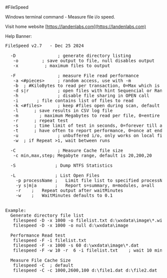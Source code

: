 #FileSpeed

Windows terminal command - 
Measure file i/o speed. 

Visit home website
[https://landenlabs.com](https://landenlabs.com)


Help Banner:
<pre>
FileSpeed v2.7   - Dec 25 2024

  -D                ; generate directory listing
   -o <file>        ; save output to file, null disables output
   -x <num>         ; maximum files to output

  -F                ; measure File read performance
   -a <#pieces>     ; random access, use with -m
   -b <blockSizeKB> ; #KiloBytes to read per transaction, 0=Max which is 8000
   -d s|r           ; open files with hint Sequencial or Random access, default is none
   -h               ; disable file sharing in OPEN call
   -i <infile>      ; file contains list of files to read
   -k <#files>      ; keep #files open during scan, default is 0
   -l <csvFile>     ; save results in CSV log file
   -m <maxMB>       ; maximum Megabytes to read per file, 0=entire file
   -r <repeat#>     ; repeat test
   -s <seconds>     ; time limit of test in seconds, 0=forever till all files read
   -t <seconds>     ; have often to report performance, 0=once at end, default is 10
   -u               ; unbuffered i/o, only works on local file access, bypass file cache
   -w <waitMinutes> ; if Repeat >1, wait between runs

  -C                ; Measure Cache file size
   -c min,max,step; Megabyte range, default is 20,200,20

  -S               ; Dump NTFS Statistics

  -L               ; List Open Files
    -p processName ;   Limit file list to specified processName
    -y s|m|a       ;   Report s=summary, m=modules, a=all
    -r <repeat#>   ;   Repeat output after waitMinutes
    -w <waitMin>   ;   WaitMinutes defaults to 0.1


Example:
  Generate directory file list
   filespeed -D -x 1000 -o filelist.txt d:\wxdata\image\*.wimg
   filespeed -D -x 1000 -o null d:\wxdata\image

  Performance Read test
   filespeed -F -i filelist.txt
   filespeed -F -x 1000 -s 60 d:\wxdata\image\*.dat
   filespeed -F -w 10 -r  6 -i filelist.txt    ; wait 10 minutes, repeat 6 times

  Measure File Cache Size
   filespeed -C  ; default
   filespeed -C -c 1000,2600,100 d:\file1.dat d:\file2.dat   ; specify cacge suze & files
   
</pre>
